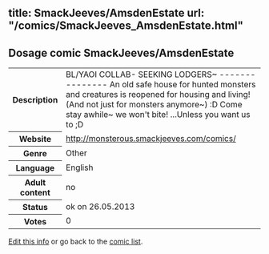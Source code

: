title: SmackJeeves/AmsdenEstate
url: "/comics/SmackJeeves_AmsdenEstate.html"
---
Dosage comic SmackJeeves/AmsdenEstate
-----------------------------------------

<p id="msg"></p>
<script type="text/javascript">
if (window.location.search === '?edit_info_mail=sent_ok') {
  var elem = document.getElementById("msg");
  elem.innerHTML = 'Edited information sucessfully sent for review, which is usually done daily. Thanks!';
  elem.className = 'ok';
}
</script>
<table class="comicinfo">
<tr>
<th>Description</th><td>BL/YAOI COLLAB- SEEKING LODGERS~ --------------- An old safe house for hunted monsters and creatures is reopened for housing and living! (And not just for monsters anymore~) :D Come stay awhile~ we won't bite! ...Unless you want us to ;D</td>
</tr>
<tr>
<th>Website</th><td><a href="http://monsterous.smackjeeves.com/comics/">http://monsterous.smackjeeves.com/comics/</a></td>
</tr>
<tr>
<th>Genre</th><td>Other</td>
</tr>
<tr>
<th>Language</th><td>English</td>
</tr>
<tr>
<th>Adult content</th><td>no</td>
</tr>
<tr>
<th>Status</th><td>ok on 26.05.2013</td>
</tr>
<tr>
<th>Votes</th><td>0</td>
</tr>
</table>

[Edit this info](SmackJeeves_AmsdenEstate_edit.html) or go back to the [comic list](../comic-index.html).
